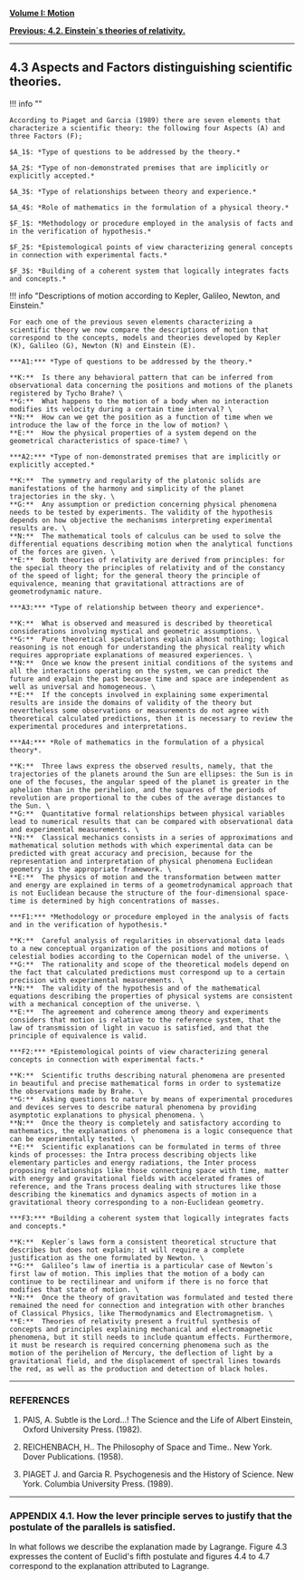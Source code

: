 
[**Volume I: Motion**](./volume-I.md)

[**Previous: 4.2. Einstein´s theories of relativity.**](./vol-I-chap-4-sect-2.md) 

***

## 4.3 Aspects and Factors distinguishing scientific theories.

!!! info ""
	
	According to Piaget and Garcia (1989) there are seven elements that characterize a scientific theory: the following four Aspects (A) and three Factors (F); 
	
	$A_1$: *Type of questions to be addressed by the theory.*

	$A_2$: *Type of non-demonstrated premises that are implicitly or explicitly accepted.*
	
	$A_3$: *Type of relationships between theory and experience.*
	
	$A_4$: *Role of mathematics in the formulation of a physical theory.*
	
	$F_1$: *Methodology or procedure employed in the analysis of facts and in the verification of hypothesis.*
	
	$F_2$: *Epistemological points of view characterizing general concepts in connection with experimental facts.*

	$F_3$: *Building of a coherent system that logically integrates facts and concepts.*

!!! info "Descriptions of motion according to Kepler, Galileo, Newton, and Einstein."

	For each one of the previous seven elements characterizing a scientific theory we now compare the descriptions of motion that correspond to the concepts, models and theories developed by Kepler (K), Galileo (G), Newton (N) and Einstein (E). 

	***A1:*** *Type of questions to be addressed by the theory.*

	**K:**  Is there any behavioral pattern that can be inferred from observational data concerning the positions and motions of the planets registered by Tycho Brahe? \
	**G:**  What happens to the motion of a body when no interaction modifies its velocity during a certain time interval? \
	**N:**  How can we get the position as a function of time when we introduce the law of the force in the low of motion? \
	**E:**  How the physical properties of a system depend on the geometrical characteristics of space-time? \

	***A2:*** *Type of non-demonstrated premises that are implicitly or explicitly accepted.*
 
	**K:**  The symmetry and regularity of the platonic solids are manifestations of the harmony and simplicity of the planet trajectories in the sky. \
	**G:**  Any assumption or prediction concerning physical phenomena needs to be tested by experiments. The validity of the hypothesis depends on how objective the mechanisms interpreting experimental results are. \
	**N:**  The mathematical tools of calculus can be used to solve the differential equations describing motion when the analytical functions of the forces are given. \
	**E:**  Both theories of relativity are derived from principles: for the special theory the principles of relativity and of the constancy of the speed of light; for the general theory the principle of equivalence, meaning that gravitational attractions are of geometrodynamic nature. 

	***A3:*** *Type of relationship between theory and experience*. 

	**K:**  What is observed and measured is described by theoretical considerations involving mystical and geometric assumptions. \
	**G:**  Pure theoretical speculations explain almost nothing; logical reasoning is not enough for understanding the physical reality which requires appropriate explanations of measured experiences. \
	**N:**  Once we know the present initial conditions of the systems and all the interactions operating on the system, we can predict the future and explain the past because time and space are independent as well as universal and homogeneous. \
	**E:**  If the concepts involved in explaining some experimental results are inside the domains of validity of the theory but nevertheless some observations or measurements do not agree with theoretical calculated predictions, then it is necessary to review the experimental procedures and interpretations.

	***A4:*** *Role of mathematics in the formulation of a physical theory*. 

	**K:**  Three laws express the observed results, namely, that the trajectories of the planets around the Sun are ellipses: the Sun is in one of the focuses, the angular speed of the planet is greater in the aphelion than in the perihelion, and the squares of the periods of revolution are proportional to the cubes of the average distances to the Sun. \
	**G:**  Quantitative formal relationships between physical variables lead to numerical results that can be compared with observational data and experimental measurements. \
	**N:**  Classical mechanics consists in a series of approximations and mathematical solution methods with which experimental data can be predicted with great accuracy and precision, because for the representation and interpretation of physical phenomena Euclidean geometry is the appropriate framework. \
	**E:**  The physics of motion and the transformation between matter and energy are explained in terms of a geometrodynamical approach that is not Euclidean because the structure of the four-dimensional space-time is determined by high concentrations of masses.	

	***F1:*** *Methodology or procedure employed in the analysis of facts and in the verification of hypothesis.*		

	**K:**  Careful analysis of regularities in observational data leads to a new conceptual organization of the positions and motions of celestial bodies according to the Copernican model of the universe. \
	**G:**  The rationality and scope of the theoretical models depend on the fact that calculated predictions must correspond up to a certain precision with experimental measurements. \
	**N:**  The validity of the hypothesis and of the mathematical equations describing the properties of physical systems are consistent with a mechanical conception of the universe. \
	**E:**  The agreement and coherence among theory and experiments considers that motion is relative to the reference system, that the law of transmission of light in vacuo is satisfied, and that the principle of equivalence is valid.

	***F2:*** *Epistemological points of view characterizing general concepts in connection with experimental facts.* 

	**K:**  Scientific truths describing natural phenomena are presented in beautiful and precise mathematical forms in order to systematize the observations made by Brahe. \
	**G:**  Asking questions to nature by means of experimental procedures and devices serves to describe natural phenomena by providing asymptotic explanations to physical phenomena. \
	**N:**  Once the theory is completely and satisfactory according to mathematics, the explanations of phenomena is a logic consequence that can be experimentally tested. \
	**E:**  Scientific explanations can be formulated in terms of three kinds of processes: the Intra process describing objects like elementary particles and energy radiations, the Inter process proposing relationships like those connecting space with time, matter with energy and gravitational fields with accelerated frames of reference, and the Trans process dealing with structures like those describing the kinematics and dynamics aspects of motion in a gravitational theory corresponding to a non-Euclidean geometry.
	
	***F3:*** *Building a coherent system that logically integrates facts and concepts.*  

	**K:**  Kepler´s laws form a consistent theoretical structure that describes but does not explain; it will require a complete justification as the one formulated by Newton. \
	**G:**  Galileo’s law of inertia is a particular case of Newton´s first law of motion. This implies that the motion of a body can continue to be rectilinear and uniform if there is no force that modifies that state of motion. \
	**N:**  Once the theory of gravitation was formulated and tested there remained the need for connection and integration with other branches of Classical Physics, like Thermodynamics and Electromagnetism. \
	**E:**  Theories of relativity present a fruitful synthesis of concepts and principles explaining mechanical and electromagnetic phenomena, but it still needs to include quantum effects. Furthermore, it must be research is required concerning phenomena such as the motion of the perihelion of Mercury, the deflection of light by a gravitational field, and the displacement of spectral lines towards the red, as well as the production and detection of black holes.

***

### REFERENCES

1. PAIS, A. Subtle is the Lord…! The Science and the Life of Albert Einstein, Oxford University Press. (1982).

2. REICHENBACH, H.. The Philosophy of Space and Time.. New York. Dover Publications. (1958).

3. PIAGET J. and Garcia R. Psychogenesis and the History of Science. New York. Columbia University Press. (1989).

***

### APPENDIX 4.1. How the lever principle serves to justify that the postulate of the parallels is satisfied.

In what follows we describe the explanation made by Lagrange. Figure 4.3 expresses the content of Euclid's fifth postulate and figures 4.4 to 4.7 correspond to the explanation attributed to Lagrange.